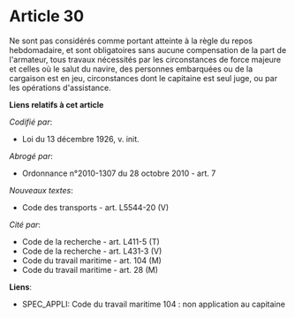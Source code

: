 # Article 30

Ne sont pas considérés comme portant atteinte à la règle du repos hebdomadaire, et sont obligatoires sans aucune compensation
de la part de l'armateur, tous travaux nécessités par les circonstances de force majeure et celles où le salut du navire, des
personnes embarquées ou de la cargaison est en jeu, circonstances dont le capitaine est seul juge, ou par les opérations
d'assistance.

**Liens relatifs à cet article**

_Codifié par_:

  - Loi du 13 décembre 1926, v. init.

_Abrogé par_:

  - Ordonnance n°2010-1307 du 28 octobre 2010 - art. 7

_Nouveaux textes_:

  - Code des transports - art. L5544-20 (V)

_Cité par_:

  - Code de la recherche - art. L411-5 (T)
  - Code de la recherche - art. L431-3 (V)
  - Code du travail maritime - art. 104 (M)
  - Code du travail maritime - art. 28 (M)

**Liens**:

  - SPEC_APPLI: Code du travail maritime 104 : non application au capitaine
